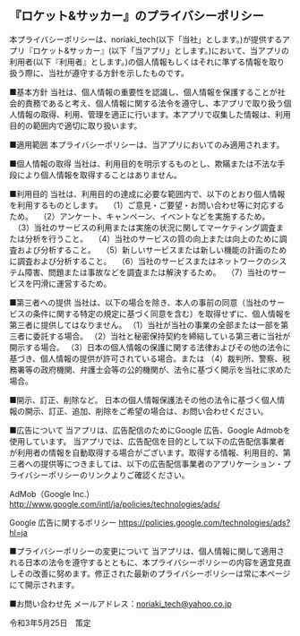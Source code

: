 ## 『ロケット&サッカー』のプライバシーポリシー



本プライバシーポリシーは、noriaki_tech(以下「当社」とします。)が提供するアプリ『ロケット&サッカー』(以下「当アプリ」とします。)において、当アプリの利用者(以下『利用者』とします。)の個人情報もしくはそれに準ずる情報を取り扱う際に、当社が遵守する方針を示したものです。


■基本方針
当社は、個人情報の重要性を認識し、個人情報を保護することが社会的責務であると考え、個人情報に関する法令を遵守し、本アプリで取り扱う個人情報の取得、利用、管理を適正に行います。本アプリで収集した情報は、利用目的の範囲内で適切に取り扱います。

■適用範囲
本プライバシーポリシーは、当アプリにおいてのみ適用されます。

■個人情報の取得
当社は、利用目的を明示するものとし、欺瞞または不法な手段により個人情報を取得することはありません。

■利用目的
当社は、利用目的の達成に必要な範囲内で、以下のとおり個人情報を利用するものとします。
　（1）ご意見・ご要望・お問い合わせ等に対応するため。
　（2）アンケート、キャンペーン、イベントなどを実施するため。
　（3）当社のサービスの利用または実施の状況に関してマーケティング調査または分析を行うこと。
　（4）当社のサービスの質の向上または向上のために調査および分析すること。
　（5）新しいサービスまたは新しい機能の計画のために調査および分析すること。
　（6）当社のサービスまたはネットワークのシステム障害、問題または事故などを調査または解決するため。
　（7）当社のサービスを円滑に運営するため。


■第三者への提供
当社は、以下の場合を除き、本人の事前の同意（当社のサービスの条件に関する特定の規定に基づく同意を含む）を取得せずに、個人情報を第三者に提供してはなりません。
（1）当社が当社の事業の全部または一部を第三者に委託する場合。
（2）当社と秘密保持契約を締結している第三者に当社が開示する場合。
（3）日本の個人情報の保護に関する法律およびその他の法令に基づき、個人情報の提供が許可されている場合。または
（4）裁判所、警察、税務署等の政府機関、弁護士会等の公的機関が、法令に基づく開示を当社に求めた場合。

■開示、訂正、削除など。
日本の個人情報保護法その他の法令に基づく個人情報の開示、訂正、追加、削除をご希望の場合は、お問い合わせください。

■広告について
当アプリは、広告配信のためにGoogle 広告、Google Admobを使用しています。
当アプリでは、広告配信を目的として以下の広告配信事業者が利用者の情報を自動取得する場合がございます。取得する情報、利用目的、第三者への提供等につきましては、以下の広告配信事業者のアプリケーション・プライバシーポリシーのリンクよりご確認ください。

AdMob（Google Inc.）
http://www.google.com/intl/ja/policies/technologies/ads/

Google 広告に関するポリシー
https://policies.google.com/technologies/ads?hl=ja

■プライバシーポリシーの変更について
当アプリは、個人情報に関して適用される日本の法令を遵守するとともに、本プライバシーポリシーの内容を適宜見直しその改善に努めます。修正された最新のプライバシーポリシーは常に本ページにて開示されます。

■お問い合わせ先
メールアドレス：noriaki_tech@yahoo.co.jp

令和3年5月25日　策定
